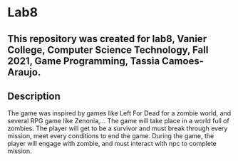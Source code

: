 # Lab8

## This repository was created for  lab8, Vanier College, Computer Science Technology, Fall 2021, Game Programming, Tassia Camoes-Araujo.

## Description
The game was inspired by games like Left For Dead for a zombie world, and several RPG game like Zenonia,...
The game will take place in a world full of zombies. The player will get to be a survivor and must break through every mission, meet every conditions to end the game. During the game, the player will engage with zombie, and must interact with npc to complete mission.
